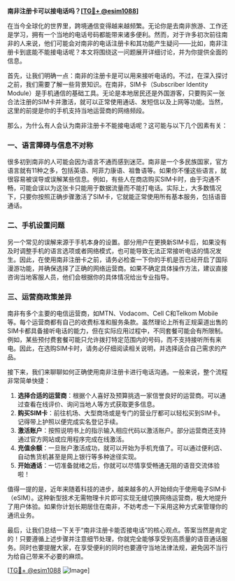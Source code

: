 **南非注册卡可以接电话吗？[[TG💪+ @esim1088](https://t.me/s/esim1088)]**

在当今全球化的世界里，跨境通信变得越来越频繁。无论你是去南非旅游、工作还是学习，拥有一个当地的电话号码都能带来诸多便利。然而，对于许多初次前往南非的人来说，他们可能会对南非的电话注册卡和其功能产生疑问——比如，南非注册卡到底能不能接电话呢？本文将围绕这一问题展开详细讨论，并为你提供全面的信息。

首先，让我们明确一点：南非的注册卡是可以用来接听电话的。不过，在深入探讨之前，我们需要了解一些背景知识。在南非，SIM卡（Subscriber Identity Module）是手机通信的基础工具。无论是本地居民还是外国游客，只要购买一张合法注册的SIM卡并激活，就可以正常使用通话、发短信以及上网等功能。当然，这里的前提是你的手机支持当地运营商的网络频段。

那么，为什么有人会认为南非注册卡不能接电话呢？这可能与以下几个因素有关：

### 一、语言障碍与信息不对称

很多初到南非的人可能会因为语言不通而感到迷茫。南非是一个多民族国家，官方语言就有11种之多，包括英语、阿菲力康语、祖鲁语等。如果你不懂这些语言，就很容易被误导或误解某些信息。例如，有些人在商店购买SIM卡时，由于沟通不畅，可能会误以为这张卡只能用于数据流量而不能打电话。实际上，大多数情况下，只要你按照正确步骤激活了SIM卡，它就能正常使用所有基本服务，包括语音通话。

### 二、手机设置问题

另一个常见的误解来源于手机本身的设置。部分用户在更换新SIM卡后，如果没有及时调整手机的语言选项或者网络模式，也可能导致无法正常接听电话的情况发生。因此，在使用南非注册卡之前，请务必检查一下你的手机是否已经开启了国际漫游功能，并确保选择了正确的网络运营商。如果不确定具体操作方法，建议直接咨询当地客服人员，他们会根据你的具体情况给出专业指导。

### 三、运营商政策差异

南非有多个主要的电信运营商，如MTN、Vodacom、Cell C和Telkom Mobile等。每个运营商都有自己的收费标准和服务条款。虽然理论上所有正规渠道出售的SIM卡都具备接听电话的能力，但在实际应用过程中，不同套餐可能会有所限制。例如，某些预付费套餐可能只允许拨打特定范围内的号码，而不支持接听所有来电。因此，在选购SIM卡时，请务必仔细阅读相关说明，并选择适合自己需求的产品。

接下来，我们来聊聊如何正确使用南非注册卡进行电话沟通。一般来说，整个流程非常简单快捷：

1. **选择合适的运营商**：根据个人喜好及预算挑选一家信誉良好的运营商。可以通过查看在线评价、询问当地人等方式获取更多信息。
2. **购买SIM卡**：前往机场、大型商场或是专门的营业厅都可以轻松买到SIM卡。记得带上护照以便完成实名登记手续。
3. **激活账户**：按照说明书上的指示输入相应代码以激活账户。部分运营商还支持通过官方网站或应用程序完成在线激活。
4. **充值余额**：一旦账户激活成功，就可以开始为手机充值了。可以通过便利店、自动售货机甚至是网上银行等多种途径实现。
5. **开始通话**：一切准备就绪之后，你就可以尽情享受畅通无阻的语音交流体验啦！

值得一提的是，近年来随着科技的进步，越来越多的人开始倾向于使用电子SIM卡（eSIM）。这种新型技术无需物理卡片即可实现无缝切换网络运营商，极大地提升了用户体验。如果你计划长期居住在南非，不妨考虑一下采用这种方式来管理你的通讯业务。

最后，让我们总结一下关于“南非注册卡能否接电话”的核心观点。答案当然是肯定的！只要遵循上述步骤并注意细节处理，你就完全能够享受到高质量的语音通话服务。同时也要提醒大家，在享受便利的同时也要遵守当地法律法规，避免因不当行为给自己带来不必要的麻烦。

[[TG💪+ @esim1088](https://t.me/s/esim1088) ![Image](https://i.postimg.cc/4NQfJmqS/Snipaste-2025-05-13-00-14-12.png)]